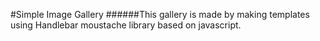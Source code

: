 #Simple Image Gallery
######This gallery is made by making templates using Handlebar moustache library based on javascript.
